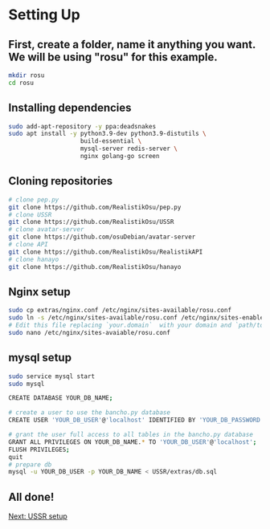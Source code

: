 # Setting Up
## First, create a folder, name it anything you want. We will be using "rosu" for this example.
```sh
mkdir rosu
cd rosu
```
## Installing dependencies
```sh
sudo add-apt-repository -y ppa:deadsnakes
sudo apt install -y python3.9-dev python3.9-distutils \
                    build-essential \
                    mysql-server redis-server \
                    nginx golang-go screen
```
## Cloning repositories
```sh
# clone pep.py
git clone https://github.com/RealistikOsu/pep.py
# clone USSR
git clone https://github.com/RealistikOsu/USSR
# clone avatar-server
git clone https://github.com/osuDebian/avatar-server
# clone API
git clone https://github.com/RealistikOsu/RealistikAPI
# clone hanayo
git clone https://github.com/RealistikOsu/hanayo
```
## Nginx setup
```sh
sudo cp extras/nginx.conf /etc/nginx/sites-available/rosu.conf
sudo ln -s /etc/nginx/sites-available/rosu.conf /etc/nginx/sites-enabled/rosu.conf
# Edit this file replacing `your.domain`  with your domain and `path/to/certs` with the path to the certs generated from cloudflare
sudo nano /etc/nginx/sites-avaiable/rosu.conf
```
## mysql setup
```sh
sudo service mysql start
sudo mysql

CREATE DATABASE YOUR_DB_NAME;

# create a user to use the bancho.py database
CREATE USER 'YOUR_DB_USER'@'localhost' IDENTIFIED BY 'YOUR_DB_PASSWORD';

# grant the user full access to all tables in the bancho.py database
GRANT ALL PRIVILEGES ON YOUR_DB_NAME.* TO 'YOUR_DB_USER'@'localhost';
FLUSH PRIVILEGES;
quit
# prepare db
mysql -u YOUR_DB_USER -p YOUR_DB_NAME < USSR/extras/db.sql
```
## All done!
[Next: USSR setup](https://github.com/cfgexe/rosu-install-guide/blob/main/USSR.md)
